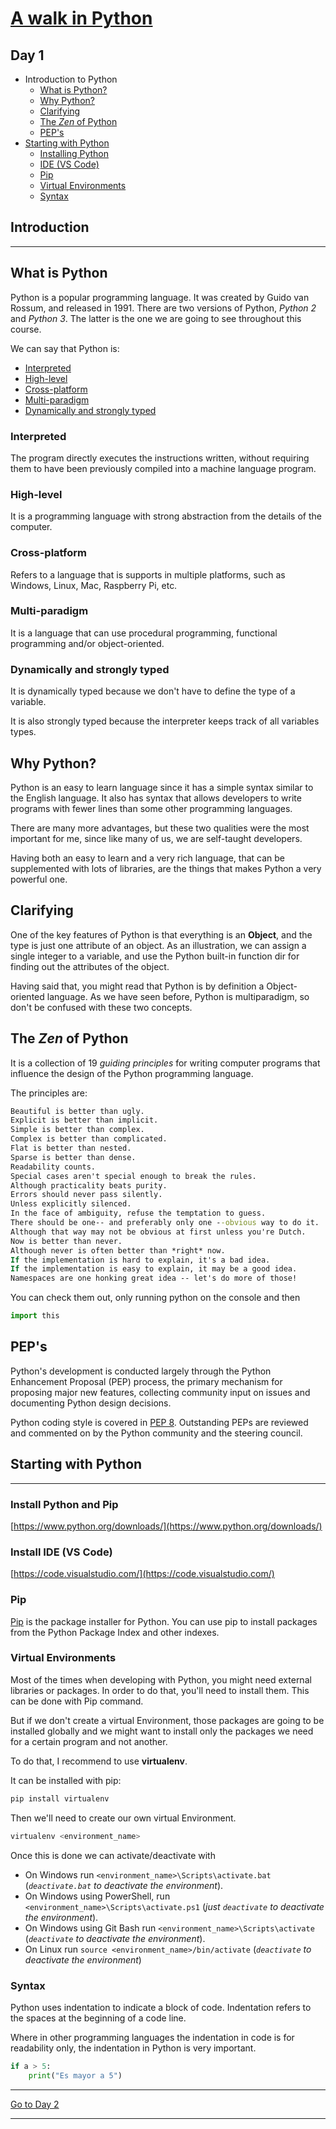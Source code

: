 # [A walk in Python](/README.md)

## Day 1

* Introduction to Python
  * [What is Python?](./day_1.md#what-is-python)
  * [Why Python?](./day_1.md#why-python)
  * [Clarifying](./day_1.md#clarifying)
  * [The *Zen* of Python](./day_1.md#the-zen-of-python)
  * [PEP's](./day_1.md#peps)
* [Starting with Python](day_1.md#staring-with-python)
  * [Installing Python](https://www.python.org/downloads/)
  * [IDE (VS Code)](https://code.visualstudio.com/)
  * [Pip](day_1.md#pip)
  * [Virtual Environments](day_1.md#virtual-environments)
  * [Syntax](day_1.md#syntax)

## **Introduction**

___

## What is Python

Python is a popular programming language. It was created by Guido van Rossum, and released in 1991.
There are two versions of Python, *Python 2* and *Python 3*. The latter is the one we are going to see throughout this course.

We can say that Python is:

* [Interpreted](day_1.md#interpreted)
* [High-level](day_1.md#high-level)
* [Cross-platform](day_1.md#cross-platform)
* [Multi-paradigm](day_1.md#multi-paradigm)
* [Dynamically and strongly typed](day_1.md#dynamically-and-strongly-typed)

### Interpreted

The program directly executes the instructions written, without requiring them to have been previously compiled into a machine language program.

### High-level

It is a programming language with strong abstraction from the details of the computer.

### Cross-platform

Refers to a language that is supports in multiple platforms, such as Windows, Linux, Mac, Raspberry Pi, etc.

### Multi-paradigm

It is a language that can use procedural programming, functional programming and/or object-oriented.

### Dynamically and strongly typed

It is dynamically typed because we don't have to define the type of a variable.

It is also strongly typed because the interpreter keeps track of all variables types.

## Why Python?

Python is an easy to learn language since it has a simple syntax similar to the English language. It also has syntax that allows developers to write programs with fewer lines than some other programming languages.

There are many more advantages, but these two qualities were the most important for me, since like many of us, we are self-taught developers.

Having both an easy to learn and a very rich language, that can be supplemented with lots of libraries, are the things that makes Python a very powerful one.

## Clarifying

One of the key features of Python is that everything is an **Object**, and the type is just one attribute of an object. As an illustration, we can assign a single integer to a variable, and use the Python built-in function dir for finding out the attributes of the object.

Having said that, you might read that Python is by definition a Object-oriented language. As we have seen before, Python is multiparadigm, so don't be confused with these two concepts.

## The *Zen* of Python

It is a collection of 19 *guiding principles* for writing computer programs that influence the design of the Python programming language.

The principles are:

```cmd
Beautiful is better than ugly.
Explicit is better than implicit.
Simple is better than complex.
Complex is better than complicated.
Flat is better than nested.
Sparse is better than dense.
Readability counts.
Special cases aren't special enough to break the rules.
Although practicality beats purity.
Errors should never pass silently.
Unless explicitly silenced.
In the face of ambiguity, refuse the temptation to guess.
There should be one-- and preferably only one --obvious way to do it.
Although that way may not be obvious at first unless you're Dutch.
Now is better than never.
Although never is often better than *right* now.
If the implementation is hard to explain, it's a bad idea.
If the implementation is easy to explain, it may be a good idea.
Namespaces are one honking great idea -- let's do more of those!
```

You can check them out, only running python on the console and then

```python
import this
```

## PEP's

Python's development is conducted largely through the Python Enhancement Proposal (PEP) process, the primary mechanism for proposing major new features, collecting community input on issues and documenting Python design decisions.

Python coding style is covered in [PEP 8](https://www.python.org/dev/peps/pep-0008/). Outstanding PEPs are reviewed and commented on by the Python community and the steering council.

## **Starting with Python**

___

### Install Python and Pip

[https://www.python.org/downloads/](https://www.python.org/downloads/)

### Install IDE (VS Code)

[https://code.visualstudio.com/](https://code.visualstudio.com/)

### Pip

[Pip](https://pypi.org/project/pip/) is the package installer for Python. You can use pip to install packages from the Python Package Index and other indexes.

### Virtual Environments

Most of the times when developing with Python, you might need external libraries or packages. In order to do that, you'll need to install them. This can be done with Pip command.

But if we don't create a virtual Environment, those packages are going to be installed globally and we might want to install only the packages we need for a certain program and not another.

To do that, I recommend to use **virtualenv**.

It can be installed with pip:

```bash
pip install virtualenv
```

Then we'll need to create our own virtual Environment.

```bash
virtualenv <environment_name>
```

Once this is done we can activate/deactivate with

* On Windows run `<environment_name>\Scripts\activate.bat`  (*`deactivate.bat` to deactivate the environment*).
* On Windows using PowerShell, run `<environment_name>\Scripts\activate.ps1`  (*just `deactivate` to deactivate the environment*).
* On Windows using Git Bash run `<environment_name>\Scripts\activate`  (*`deactivate` to deactivate the environment*).
* On Linux run `source <environment_name>/bin/activate`     (*`deactivate` to deactivate the environment*)

### Syntax

Python uses indentation to indicate a block of code. Indentation refers to the spaces at the beginning of a code line.

Where in other programming languages the indentation in code is for readability only, the indentation in Python is very important.

```python
if a > 5:
    print("Es mayor a 5")
```

___

[Go to Day 2](day_2.md)

___
